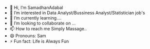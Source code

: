 - 👋 Hi, I’m SamadhanAdabal
- 👀 I’m interested in Data Analyst/Bussiness Analyst/Statistician job's
- 🌱 I’m currently learning.... 
- 💞️ I’m looking to collaborate on ...
- 📫 How to reach me Simply Massage..
- 😄 Pronouns: Sam
- ⚡ Fun fact: Life is Always Fun

<!---
SamadhanAdabal/SamadhanAdabal is a ✨ special ✨ repository because its `README.md` (this file) appears on your GitHub profile.
You can click the Preview link to take a look at your changes.
--->
